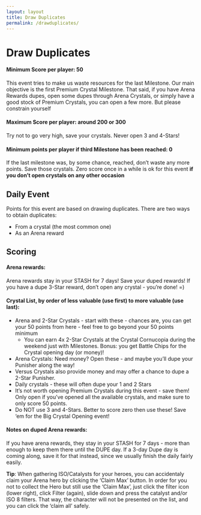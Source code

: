 ```yaml
---
layout: layout
title: Draw Duplicates
permalink: /drawduplicates/
---
```


# Draw Duplicates
#### Minimum Score per player: 50

This event tries to make us waste resources for the last Milestone. Our main objective is the first Premium Crystal Milestone. 
That said, if you have Arena Rewards dupes, open some dupes through Arena Crystals, or simply have a good stock of Premium Crystals, you can open a few more. But please constrain yourself

#### Maximum Score per player: around 200 or 300
Try not to go very high, save your crystals. Never open 3 and 4-Stars!

#### Minimum points per player if third Milestone has been reached: 0

If the last milestone was, by some chance, reached, don’t waste any more points. Save those crystals. 
Zero score once in a while is ok for this event **if you don’t open crystals on any other occasion**

## Daily Event
Points for this event are based on drawing duplicates. There are two ways to obtain duplicates:

- From a crystal (the most common one)
- As an Arena reward

## Scoring

#### Arena rewards:
Arena rewards stay in your STASH for 7 days! Save your duped rewards!
If you have a dupe 3-Star reward, don’t open any crystal - you’re done! =)

#### Crystal List, by order of less valuable (use first) to more valuable (use last):

- Arena and 2-Star Crystals - start with these - chances are, you can get your 50 points from here - feel free to go beyond your 50 points minimum
	- You can earn 4x 2-Star Crystals at the Crystal Cornucopia during the weekend just with Milestones. Bonus: you get Battle Chips for the Crystal opening day (or money)!
- Arena Crystals: Need money? Open these - and maybe you’ll dupe your Punisher along the way!
- Versus Crystals also provide money and may offer a chance to dupe a 2-Star Punisher.
- Daily crystals - these will often dupe your 1 and 2 Stars
- It’s not worth opening Premium Crystals during this event - save them! Only open if you’ve opened all the available crystals, and make sure to only score 50 points.
- Do NOT use 3 and 4-Stars. Better to score zero then use these! Save ‘em for the Big Crystal Opening event!

#### Notes on duped Arena rewards:
If you have arena rewards, they stay in your STASH for 7 days - more than enough to keep them there until the DUPE day. 
If a 3-day Dupe day is coming along, save it for that instead, since we usually finish the daily fairly easily.

**Tip**: When gathering ISO/Catalysts for your heroes, you can accidentaly claim your Arena hero by clicking the ‘Claim Max’ button. 
In order for you not to collect the Hero but still use the ‘Claim Max’, just click the filter icon (lower right), click Filter (again), slide down and press the catalyst and/or ISO 8 filters. That way, the character will not be presented on the list, and you can click the ‘claim all’ safely.
